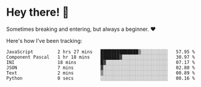 # Hey there! 👋
Sometimes breaking and entering, but always a beginner. ❤️

Here's how I've been tracking:
<!--START_SECTION:waka-->

```text
JavaScript         2 hrs 27 mins   ██████████████▒░░░░░░░░░░   57.95 %
Component Pascal   1 hr 18 mins    ███████▓░░░░░░░░░░░░░░░░░   30.97 %
INI                18 mins         █▓░░░░░░░░░░░░░░░░░░░░░░░   07.17 %
JSON               7 mins          ▓░░░░░░░░░░░░░░░░░░░░░░░░   02.80 %
Text               2 mins          ▒░░░░░░░░░░░░░░░░░░░░░░░░   00.89 %
Python             0 secs          ░░░░░░░░░░░░░░░░░░░░░░░░░   00.16 %
```

<!--END_SECTION:waka-->
